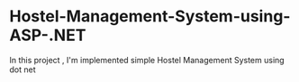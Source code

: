 # Hostel-Management-System-using-ASP-.NET
In this project , I'm implemented simple Hostel Management System using dot net
